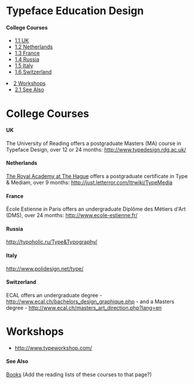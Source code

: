 <h1>Typeface Education Design</h1>

<h4>College Courses</h4>
<ul>
<li class="toclevel-2"><a href="#UK"><span class="tocnumber">1.1</span> <span class="toctext">UK</span></a></li>
<li class="toclevel-2"><a href="#Netherlands"><span class="tocnumber">1.2</span> <span class="toctext">Netherlands</span></a></li>
<li class="toclevel-2"><a href="#France"><span class="tocnumber">1.3</span> <span class="toctext">France</span></a></li>
<li class="toclevel-2"><a href="#Russia"><span class="tocnumber">1.4</span> <span class="toctext">Russia</span></a></li>
<li class="toclevel-2"><a href="#Italy"><span class="tocnumber">1.5</span> <span class="toctext">Italy</span></a></li>
<li class="toclevel-2"><a href="#Switzerland"><span class="tocnumber">1.6</span> <span class="toctext">Switzerland</span></a></li>
</ul>
</li>
<li class="toclevel-1"><a href="#Workshops"><span class="tocnumber">2</span> <span class="toctext">Workshops</span></a>
<ul>
<li class="toclevel-2"><a href="#See_Also"><span class="tocnumber">2.1</span> <span class="toctext">See Also</span></a></li>
</ul>
</li>
</ul>
</td></tr></tbody></table><script type="text/javascript"> if (window.showTocToggle) { var tocShowText = "show"; var tocHideText = "hide"; showTocToggle(); } </script>
<a id="College_Courses" name="College_Courses"></a><h1> <span class="mw-headline"> College Courses </span></h1>
<a id="UK" name="UK"></a><h4> <span class="mw-headline"> UK </span></h4>
<p>The University of Reading offers a postgraduate Masters (MA) course in Typeface Design, over 12 or 24 months: <a title="http://www.typedesign.rdg.ac.uk/" class="external free" href="http://www.typedesign.rdg.ac.uk/">http://www.typedesign.rdg.ac.uk/</a>
</p>
<a id="Netherlands" name="Netherlands"></a><h4> <span class="mw-headline"> Netherlands </span></h4>
<p><a title="http://www.kabk.nl" class="external text" href="http://www.kabk.nl">The Royal Academy at The Hague</a> offers a postgraduate certificate in Type & Mediam, over 9 months: <a title="http://just.letterror.com/ltrwiki/TypeMedia" class="external free" href="http://just.letterror.com/ltrwiki/TypeMedia">http://just.letterror.com/ltrwiki/TypeMedia</a>
</p>
<a id="France" name="France"></a><h4> <span class="mw-headline"> France </span></h4>
<p>École Estienne in Paris offers an undergraduate Diplôme des Métiers d'Art (DMS), over 24 months: <a title="http://www.ecole-estienne.fr/" class="external free" href="http://www.ecole-estienne.fr/">http://www.ecole-estienne.fr/</a>
</p>
<a id="Russia" name="Russia"></a><h4> <span class="mw-headline"> Russia </span></h4>
<p><a title="http://typoholic.ru/Type&Typography/" class="external free" href="http://typoholic.ru/Type&Typography/">http://typoholic.ru/Type&Typography/</a>
</p>
<a id="Italy" name="Italy"></a><h4> <span class="mw-headline"> Italy </span></h4>
<p><a title="http://www.polidesign.net/type/" class="external free" href="http://www.polidesign.net/type/">http://www.polidesign.net/type/</a>
</p>
<a id="Switzerland" name="Switzerland"></a><h4> <span class="mw-headline"> Switzerland </span></h4>
<p>ECAL offers an undergraduate degree - <a title="http://www.ecal.ch/bachelors_design_graphique.php" class="external free" href="http://www.ecal.ch/bachelors_design_graphique.php">http://www.ecal.ch/bachelors_design_graphique.php</a> - and a Masters degree - <a title="http://www.ecal.ch/masters_art_direction.php?lang=en" class="external free" href="http://www.ecal.ch/masters_art_direction.php?lang=en">http://www.ecal.ch/masters_art_direction.php?lang=en</a>
</p>
<a id="Workshops" name="Workshops"></a><h1> <span class="mw-headline"> Workshops </span></h1>
<ul><li> <a title="http://www.typeworkshop.com/" class="external free" href="http://www.typeworkshop.com/">http://www.typeworkshop.com/</a>
</li></ul>
<a id="See_Also" name="See_Also"></a><h4> <span class="mw-headline"> See Also </span></h4>
<p><a title="Books" href="/wiki/Books">Books</a> (Add the reading lists of these courses to that page?)
</p>
